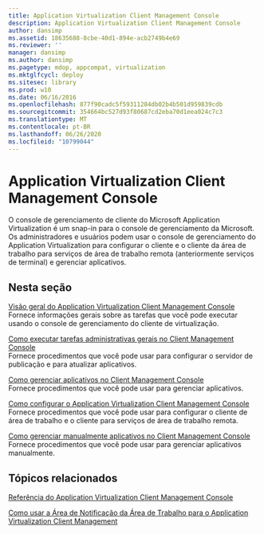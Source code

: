 ```yaml
---
title: Application Virtualization Client Management Console
description: Application Virtualization Client Management Console
author: dansimp
ms.assetid: 18635688-8cbe-40d1-894e-acb2749b4e69
ms.reviewer: ''
manager: dansimp
ms.author: dansimp
ms.pagetype: mdop, appcompat, virtualization
ms.mktglfcycl: deploy
ms.sitesec: library
ms.prod: w10
ms.date: 06/16/2016
ms.openlocfilehash: 877f90cadc5f59311284db02b4b501d959839cdb
ms.sourcegitcommit: 354664bc527d93f80687cd2eba70d1eea024c7c3
ms.translationtype: MT
ms.contentlocale: pt-BR
ms.lasthandoff: 06/26/2020
ms.locfileid: "10799044"
---
```

# Application Virtualization Client Management Console


O console de gerenciamento de cliente do Microsoft Application Virtualization é um snap-in para o console de gerenciamento da Microsoft. Os administradores e usuários podem usar o console de gerenciamento do Application Virtualization para configurar o cliente e o cliente da área de trabalho para serviços de área de trabalho remota (anteriormente serviços de terminal) e gerenciar aplicativos.

## Nesta seção


<a href="" id="application-virtualization-client-management-console-overview"></a>[Visão geral do Application Virtualization Client Management Console](application-virtualization-client-management-console-overview.md)  
Fornece informações gerais sobre as tarefas que você pode executar usando o console de gerenciamento do cliente de virtualização.

<a href="" id="how-to-perform-general-administrative-tasks-in-the-client-management-console"></a>[Como executar tarefas administrativas gerais no Client Management Console](how-to-perform-general-administrative-tasks-in-the-client-management-console.md)  
Fornece procedimentos que você pode usar para configurar o servidor de publicação e para atualizar aplicativos.

<a href="" id="how-to-manage-applications-in-the-client-management-console"></a>[Como gerenciar aplicativos no Client Management Console](how-to-manage-applications-in-the-client-management-console.md)  
Fornece procedimentos que você pode usar para gerenciar aplicativos.

<a href="" id="how-to-configure-the-client-in-the-application-virtualization-client-management-console"></a>[Como configurar o Application Virtualization Client Management Console](how-to-configure-the-client-in-the-application-virtualization-client-management-console.md)  
Fornece procedimentos que você pode usar para configurar o cliente de área de trabalho e o cliente para serviços de área de trabalho remota.

<a href="" id="how-to-manually-manage-applications-in-the-client-management-console"></a>[Como gerenciar manualmente aplicativos no Client Management Console](how-to-manually-manage-applications-in-the-client-management-console.md)  
Fornece procedimentos que você pode usar para gerenciar aplicativos manualmente.

## Tópicos relacionados


[Referência do Application Virtualization Client Management Console](application-virtualization-client-management-console-reference.md)

[Como usar a Área de Notificação da Área de Trabalho para o Application Virtualization Client Management](how-to-use-the-desktop-notification-area-for-application-virtualization-client-management.md)

 

 





